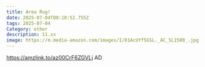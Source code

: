 ```yaml
---
title: Area Rug!
date: 2025-07-04T08:18:52.755Z
tags: 2025-07-04
Category: other
description: 11.xx
image: https://m.media-amazon.com/images/I/81AcUYf5GSL._AC_SL1500_.jpg
---
```

https://amzlink.to/az00CrF6ZGVLj
AD